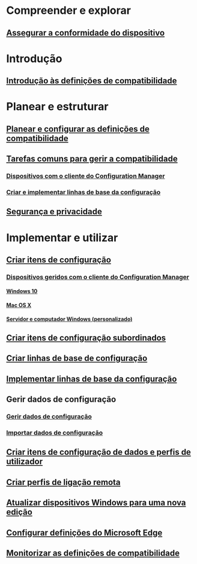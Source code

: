 # Compreender e explorar
## [Assegurar a conformidade do dispositivo](understand/ensure-device-compliance.md)

# Introdução
## [Introdução às definições de compatibilidade](get-started/get-started-with-compliance-settings.md)

# Planear e estruturar
## [Planear e configurar as definições de compatibilidade](plan-design/plan-for-and-configure-compliance-settings.md)
## [Tarefas comuns para gerir a compatibilidade](plan-design/common-tasks-for-managing-compliance.md)
### [Dispositivos com o cliente do Configuration Manager](plan-design/common-tasks-for-managing-compliance-on-devices-with-the-client.md)
### [Criar e implementar linhas de base da configuração](plan-design/common-tasks-for-creating-and-deploying-configuration-baselines.md)
## [Segurança e privacidade](plan-design/security-and-privacy-for-compliance-settings.md)

# Implementar e utilizar

## [Criar itens de configuração](deploy-use/create-configuration-items.md)
### [Dispositivos geridos com o cliente do Configuration Manager](deploy-use/configuration-items-for-devices-managed-with-the-client.md)
#### [Windows 10](deploy-use/create-configuration-items-for-windows-10-devices-managed-with-the-client.md)
#### [Mac OS X](deploy-use/create-configuration-items-for-mac-os-x-devices-managed-with-the-client.md)
#### [Servidor e computador Windows (personalizado)](deploy-use/create-custom-configuration-items-for-windows-desktop-and-server-computers-managed-with-the-client.md)
## [Criar itens de configuração subordinados](deploy-use/create-child-configuration-items.md)

## [Criar linhas de base de configuração](deploy-use/create-configuration-baselines.md)
## [Implementar linhas de base da configuração](deploy-use/deploy-configuration-baselines.md)

## Gerir dados de configuração
### [Gerir dados de configuração](deploy-use/management-tasks-for-configuration-data.md)
### [Importar dados de configuração](deploy-use/import-configuration-data.md)

## [Criar itens de configuração de dados e perfis de utilizador](deploy-use/create-user-data-and-profiles-configuration-items.md)
## [Criar perfis de ligação remota](deploy-use/create-remote-connection-profiles.md)
## [Atualizar dispositivos Windows para uma nova edição](deploy-use/upgrade-windows-version.md)
## [Configurar definições do Microsoft Edge](deploy-use/browser-profiles.md)
## [Monitorizar as definições de compatibilidade](deploy-use/monitor-compliance-settings.md)
